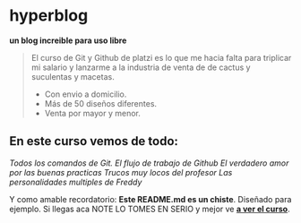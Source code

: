 # hyperblog
**un blog increible para uso libre** 
> El curso de Git y Github de platzi es lo que me hacia falta para triplicar mi salario y lanzarme a la industria de venta de de cactus y suculentas y macetas.
> - Con envio a domicilio.
> - Más de 50 diseños diferentes.
> - Venta por mayor y menor.

## En este curso vemos de todo:
*Todos los comandos de Git.*
*El flujo de trabajo de Github*
*El verdadero amor por las buenas practicas*
*Trucos muy locos del profesor*
*Las personalidades multiples de Freddy*

Y como amable recordatorio: **Este README.md es un chiste**. Diseñado para ejemplo. Si llegas aca NOTE LO TOMES EN SERIO y mejor ve  [**a ver el curso**](https://platzi.com/cursos/git-github/ "a ver el curso").
